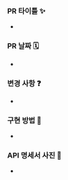 ### PR 타이틀 ✨
<!-- #{본인 이슈 번호} 치면 알아서 이슈 게시판 링크 걸려요 --> 
- 
### PR 날짜 🗓️
<!-- YYYY/NN/DD -->
- 

### 변경 사항 ❓
<!-- 내용을 적어주세요 -->
- 

### 구현 방법 🧐
<!-- 내용을 적어주세요 -->
- 

### API 명세서 사진 📸
<!-- 사진 첨부 -->
- 
